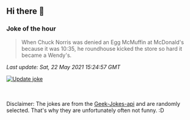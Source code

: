 ## Hi there 👋

### Joke of the hour
<!-- joke -->
>When Chuck Norris was denied an Egg McMuffin at McDonald's because it was 10:35, he roundhouse kicked the store so hard it became a Wendy's.
<!-- /joke -->

*Last update: Sat, 22 May 2021 15:24:57 GMT*

[![Update joke](https://github.com/nclskfm/nclskfm/actions/workflows/joke.yml/badge.svg)](https://github.com/nclskfm/nclskfm/actions/workflows/joke.yml)

<br><br>
Disclaimer: The jokes are from the [Geek-Jokes-api](https://github.com/sameerkumar18/geek-joke-api) and are randomly selected. That's why they are unfortunately often not funny. :D
